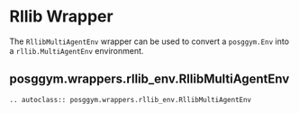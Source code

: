 # Rllib Wrapper

The `RllibMultiAgentEnv` wrapper can be used to convert a `posggym.Env` into a `rllib.MultiAgentEnv` environment.

## posggym.wrappers.rllib_env.RllibMultiAgentEnv

```{eval-rst}
.. autoclass:: posggym.wrappers.rllib_env.RllibMultiAgentEnv
```
